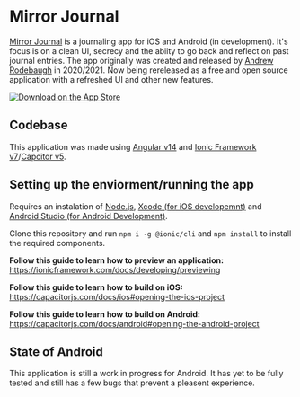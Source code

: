 # Mirror Journal

[Mirror Journal](https://mirrorjournal.app/) is a journaling app for iOS and Android (in development). It's focus is on a clean UI, secrecy and the abiity to go back and reflect on past journal entries. The app originally was created and released by 
[Andrew Rodebaugh](https://www.andrewrodebaugh.dev/) in 2020/2021. Now being rereleased as a free and open source application with a refreshed UI and other new features.

[![Download on the App Store](https://developer.apple.com/assets/elements/badges/download-on-the-app-store.svg)](https://apps.apple.com/us/app/mirror-journal-2/id6474510656)

## Codebase

This application was made using [Angular v14](https://angular.io/) and [Ionic Framework v7](https://ionicframework.com/)/[Capcitor v5](https://capacitorjs.com/).

## Setting up the enviorment/running the app

Requires an instalation of [Node.js](https://nodejs.org/),  [Xcode (for iOS developemnt)](https://developer.apple.com/xcode/) and [Android Studio (for Android Development)](https://developer.android.com/studio).

Clone this repository and run `npm i -g @ionic/cli` and `npm install` to install the required components.

**Follow this guide to learn how to preview an application:** https://ionicframework.com/docs/developing/previewing

**Follow this guide to learn how to build on iOS:** https://capacitorjs.com/docs/ios#opening-the-ios-project

**Follow this guide to learn how to build on Android:** https://capacitorjs.com/docs/android#opening-the-android-project

## State of Android

This application is still a work in progress for Android. It has yet to be fully tested and still has a few bugs that prevent a pleasent experience.
